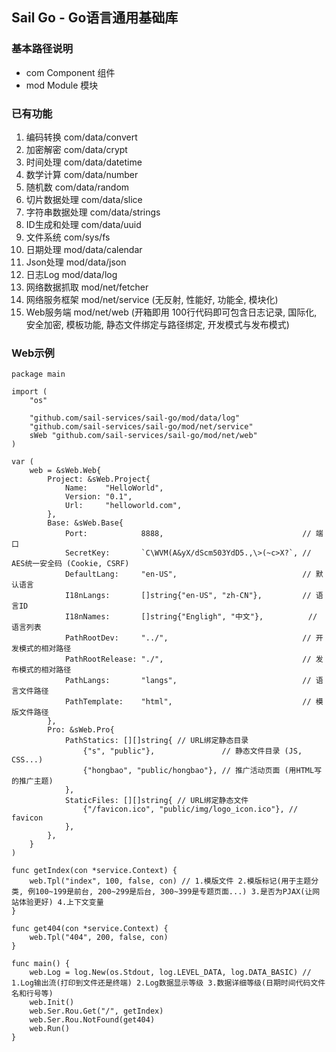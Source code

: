## Sail Go - Go语言通用基础库
### 基本路径说明
* com Component 组件
* mod Module 模块
### 已有功能
1. 编码转换 com/data/convert
2. 加密解密 com/data/crypt
3. 时间处理 com/data/datetime
4. 数学计算 com/data/number
5. 随机数 com/data/random
6. 切片数据处理 com/data/slice
7. 字符串数据处理 com/data/strings
8. ID生成和处理 com/data/uuid
9. 文件系统 com/sys/fs
10. 日期处理 mod/data/calendar
11. Json处理 mod/data/json
12. 日志Log mod/data/log
13. 网络数据抓取 mod/net/fetcher
14. 网络服务框架 mod/net/service (无反射, 性能好, 功能全, 模块化)
15. Web服务端 mod/net/web (开箱即用 100行代码即可包含日志记录, 国际化, 安全加密, 模板功能, 静态文件绑定与路径绑定, 开发模式与发布模式)

### Web示例

```
package main

import (
	"os"

	"github.com/sail-services/sail-go/mod/data/log"
	"github.com/sail-services/sail-go/mod/net/service"
	sWeb "github.com/sail-services/sail-go/mod/net/web"
)

var (
	web = &sWeb.Web{
		Project: &sWeb.Project{
			Name:    "HelloWorld",
			Version: "0.1",
			Url:     "helloworld.com",
		},
		Base: &sWeb.Base{
			Port:            8888,                               // 端口
			SecretKey:       `C\WVM(A&yX/dScm503YdD5.,\>(~c>X?`, // AES统一安全码 (Cookie, CSRF)
			DefaultLang:     "en-US",                            // 默认语言
			I18nLangs:       []string{"en-US", "zh-CN"},         // 语言ID
			I18nNames:       []string{"Engligh", "中文"},          // 语言列表
			PathRootDev:     "../",                              // 开发模式的相对路径
			PathRootRelease: "./",                               // 发布模式的相对路径
			PathLangs:       "langs",                            // 语言文件路径
			PathTemplate:    "html",                             // 模版文件路径
		},
		Pro: &sWeb.Pro{
			PathStatics: [][]string{ // URL绑定静态目录
				{"s", "public"},               // 静态文件目录 (JS, CSS...)
				{"hongbao", "public/hongbao"}, // 推广活动页面 (用HTML写的推广主题)
			},
			StaticFiles: [][]string{ // URL绑定静态文件
				{"/favicon.ico", "public/img/logo_icon.ico"}, // favicon
			},
		},
	}
)

func getIndex(con *service.Context) {
	web.Tpl("index", 100, false, con) // 1.模版文件 2.模版标记(用于主题分类, 例100~199是前台, 200~299是后台, 300~399是专题页面...) 3.是否为PJAX(让网站体验更好) 4.上下文变量
}

func get404(con *service.Context) {
	web.Tpl("404", 200, false, con)
}

func main() {
	web.Log = log.New(os.Stdout, log.LEVEL_DATA, log.DATA_BASIC) // 1.Log输出流(打印到文件还是终端) 2.Log数据显示等级 3.数据详细等级(日期时间代码文件名和行号等)
	web.Init()
	web.Ser.Rou.Get("/", getIndex)
	web.Ser.Rou.NotFound(get404)
	web.Run()
}
```
